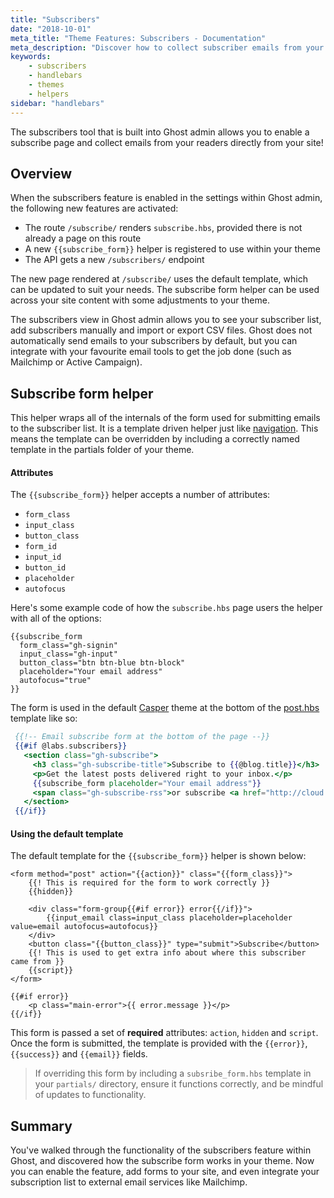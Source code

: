 ```yaml
---
title: "Subscribers"
date: "2018-10-01"
meta_title: "Theme Features: Subscribers - Documentation"
meta_description: "Discover how to collect subscriber emails from your Ghost publication with this neat feature and some additional helpers in your theme!"
keywords:
    - subscribers
    - handlebars
    - themes
    - helpers
sidebar: "handlebars"
---
```



The subscribers tool that is built into Ghost admin allows you to enable a subscribe page and collect emails from your readers directly from your site!


## Overview

When the subscribers feature is enabled in the settings within Ghost admin, the following new features are activated:

* The route `/subscribe/` renders `subscribe.hbs`, provided there is not already a page on this route
* A new `{{subscribe_form}}` helper is registered to use within your theme
* The API gets a new `/subscribers/` endpoint

The new page rendered at `/subscribe/` uses the default template, which can be updated to suit your needs. The subscribe form helper can be used across your site content with some adjustments to your theme.

The subscribers view in Ghost admin allows you to see your subscriber list, add subscribers manually and import or export CSV files. Ghost does not automatically send emails to your subscribers by default, but you can integrate with your favourite email tools to get the job done (such as Mailchimp or Active Campaign).


## Subscribe form helper

This helper wraps all of the internals of the form used for submitting emails to the subscriber list. It is a template driven helper just like [navigation](/api/handlebars-themes/helpers/navigation/). This means the template can be overridden by including a correctly named template in the partials folder of your theme.

#### Attributes

The `{{subscribe_form}}` helper accepts a number of attributes:

* `form_class`
* `input_class`
* `button_class`
* `form_id`
* `input_id`
* `button_id`
* `placeholder`
* `autofocus`

Here's some example code of how the `subscribe.hbs` page users the helper with all of the options:

```handlebars:title=Helper usage
{{subscribe_form
  form_class="gh-signin"
  input_class="gh-input"
  button_class="btn btn-blue btn-block"
  placeholder="Your email address"
  autofocus="true"
}}
```

The form is used in the default [Casper](https://github.com/TryGhost/Casper/) theme at the bottom of the [post.hbs](https://github.com/TryGhost/Casper/blob/1.3.0/post.hbs/) template like so:

```handlebars:title=post.hbs
 {{!-- Email subscribe form at the bottom of the page --}}
 {{#if @labs.subscribers}}
   <section class="gh-subscribe">
     <h3 class="gh-subscribe-title">Subscribe to {{@blog.title}}</h3>
     <p>Get the latest posts delivered right to your inbox.</p>
     {{subscribe_form placeholder="Your email address"}}
     <span class="gh-subscribe-rss">or subscribe <a href="http://cloud.feedly.com/#subscription/feed/{{@blog.url}}/rss/">via RSS</a> with Feedly!</span>
   </section>
 {{/if}}
 ```

#### Using the default template

The default template for the `{{subscribe_form}}` helper is shown below:

```handlebars:title=Rendered output
<form method="post" action="{{action}}" class="{{form_class}}">
    {{! This is required for the form to work correctly }}
    {{hidden}}

    <div class="form-group{{#if error}} error{{/if}}">
        {{input_email class=input_class placeholder=placeholder value=email autofocus=autofocus}}
    </div>
    <button class="{{button_class}}" type="submit">Subscribe</button>
    {{! This is used to get extra info about where this subscriber came from }}
    {{script}}
</form>

{{#if error}}
    <p class="main-error">{{ error.message }}</p>
{{/if}}
```

This form is passed a set of **required** attributes: `action`, `hidden` and `script`. Once the form is submitted, the template is provided with the `{{error}}`, `{{success}}` and `{{email}}` fields.

> If overriding this form by including a `subsribe_form.hbs` template in your `partials/` directory, ensure it functions correctly, and be mindful of updates to functionality.


## Summary

You've walked through the functionality of the subscribers feature within Ghost, and discovered how the subscribe form works in your theme. Now you can enable the feature, add forms to your site, and even integrate your subscription list to external email services like Mailchimp.
